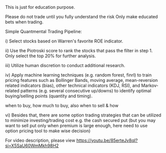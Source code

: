 This is just for education purpose.

Please do not trade until you fully understand the risk
Only make educated bets when trading.

Simple Quantmental Trading Pipeline:

i) Select stocks based on Warren's favorite ROE indicator. 

ii) Use the Piotroski score to rank the stocks that pass the filter in step 1. Only select the top 20% for further analysis.

iii) Utilize human discretion to conduct additional research.

iv) Apply machine learning techniques (e.g. random forest, finrl) to train pricing features such as Bollinger Bands, 
moving average, mean-reversion related indicators (bias), other technical indicators (KDJ, RSI), and Markov-related patterns 
(e.g. several consecutive up/downs) to identify optimal buying/selling points (quantity and timing).

when to buy, how much to buy, also when to sell & how

vi) Besides that, there are some option trading strategies that can be utilized to minimize investing/trading cost
e.g. the cash secured put (but you may want to sell put only when premium is large enough, here need to use option
pricing tool to make wise decision)

For video description, please view 
https://youtu.be/85erteJv8qI?si=X5SaU60WmMkh98H2